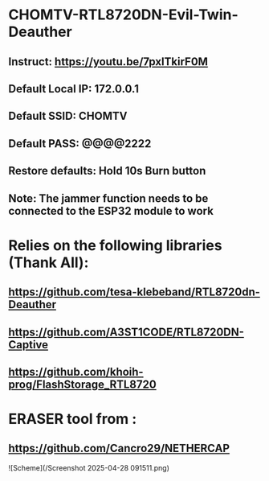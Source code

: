 # CHOMTV-RTL8720DN-Evil-Twin-Deauther
## Instruct: https://youtu.be/7pxITkirF0M
## Default Local IP: 172.0.0.1
## Default SSID: CHOMTV
## Default PASS: @@@@2222
## Restore defaults: Hold 10s Burn button
## Note: The jammer function needs to be connected to the ESP32 module to work
# Relies on the following libraries (Thank All):
## https://github.com/tesa-klebeband/RTL8720dn-Deauther
## https://github.com/A3ST1CODE/RTL8720DN-Captive
## https://github.com/khoih-prog/FlashStorage_RTL8720
# ERASER tool from :
## https://github.com/Cancro29/NETHERCAP
![Scheme](/Screenshot 2025-04-28 091511.png)
